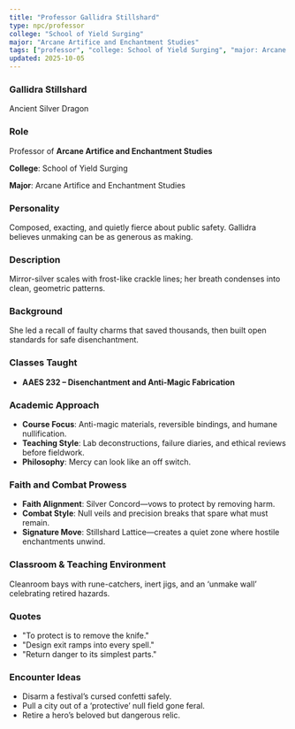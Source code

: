 ```yaml
---
title: "Professor Gallidra Stillshard"
type: npc/professor
college: "School of Yield Surging"
major: "Arcane Artifice and Enchantment Studies"
tags: ["professor", "college: School of Yield Surging", "major: Arcane Artifice and Enchantment Studies", "variant:silver"]
updated: 2025-10-05
---
```

### Gallidra Stillshard

Ancient Silver Dragon

### Role

Professor of **Arcane Artifice and Enchantment Studies**

**College**: School of Yield Surging

**Major**: Arcane Artifice and Enchantment Studies

### Personality

Composed, exacting, and quietly fierce about public safety. Gallidra believes unmaking can be as generous as making.

### Description

Mirror-silver scales with frost-like crackle lines; her breath condenses into clean, geometric patterns.

### Background

She led a recall of faulty charms that saved thousands, then built open standards for safe disenchantment.

### Classes Taught

- **AAES 232 – Disenchantment and Anti-Magic Fabrication**



### Academic Approach

- **Course Focus**: Anti-magic materials, reversible bindings, and humane nullification.
- **Teaching Style**: Lab deconstructions, failure diaries, and ethical reviews before fieldwork.
- **Philosophy**: Mercy can look like an off switch.

### Faith and Combat Prowess

- **Faith Alignment**: Silver Concord—vows to protect by removing harm.
- **Combat Style**: Null veils and precision breaks that spare what must remain.
- **Signature Move**: Stillshard Lattice—creates a quiet zone where hostile enchantments unwind.

### Classroom & Teaching Environment

Cleanroom bays with rune-catchers, inert jigs, and an ‘unmake wall’ celebrating retired hazards.

### Quotes

- "To protect is to remove the knife."
- "Design exit ramps into every spell."
- "Return danger to its simplest parts."

### Encounter Ideas

- Disarm a festival’s cursed confetti safely.
- Pull a city out of a ‘protective’ null field gone feral.
- Retire a hero’s beloved but dangerous relic.
